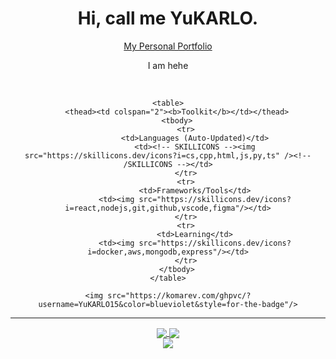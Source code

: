 <div align="center">
    <h1>Hi, call me YuKARLO.</h1>
    <p><a href="https://yukarlo15.github.io/">My Personal Portfolio</a></p>
    <p>I am hehe</p>
    <br/>
    
    <table>
        <thead><td colspan="2"><b>Toolkit</b></td></thead>
        <tbody>
            <tr>
                <td>Languages (Auto-Updated)</td>
                <td><!-- SKILLICONS --><img src="https://skillicons.dev/icons?i=cs,cpp,html,js,py,ts" /><!-- /SKILLICONS --></td>
            </tr>
            <tr>
                <td>Frameworks/Tools</td>
                <td><img src="https://skillicons.dev/icons?i=react,nodejs,git,github,vscode,figma"/></td>
            </tr>
            <tr>
                <td>Learning</td>
                <td><img src="https://skillicons.dev/icons?i=docker,aws,mongodb,express"/></td>
            </tr>
        </tbody>
    </table>
    
    <img src="https://komarev.com/ghpvc/?username=YuKARLO15&color=blueviolet&style=for-the-badge"/>
</div>

<hr/>

<div align="center">
    <a href="https://github.com/YuKARLO15?tab=repositories">
        <img src="https://github-readme-stats.vercel.app/api/top-langs?username=YuKARLO15&theme=transparent&hide_border=true&locale=en" align="center"/>
    </a>
    <a href="https://github.com/YuKARLO15">
        <img src="https://github-readme-stats.vercel.app/api?username=YuKARLO15&count_private=true&show_icons=true&theme=transparent&hide_border=true&locale=en" align="center"/><br/>
        <img src="https://github-profile-summary-cards.vercel.app/api/cards/profile-details?username=YuKARLO15&theme=transparent" align="center"/>
    </a>
</div>
